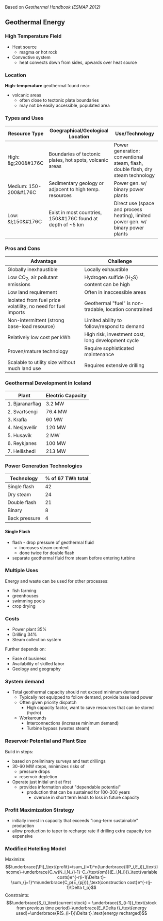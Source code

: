 Based on *Geothermal Handbook (ESMAP 2012)*

## Geothermal Energy

### High Temperature Field

- Heat source
	- magma or hot rock
- Convective system
	- heat convects down from sides, upwards over heat source

### Location

**High-temperature** geothermal found near:
- volcanic areas
	- often close to tectonic plate boundaries
	- may not be easily accessible, populated area

### Types and Uses

| Resource Type         | Goegraphical/Geological Location                           | Use/Technology                                                                    |
| --------------------- | ---------------------------------------------------------- | --------------------------------------------------------------------------------- |
| High: &g;200&#176C    | Boundaries of tectonic plates, hot spots, volcanic areas   | Power generation: conventional steam, flash, double flash, dry steam technology   |
| Medium: 150-200&#176C | Sedimentary geology or adjacent to high temp. resources    | Power gen. w/ binary power plants                                                 |
| Low: &l;150&#176C     | Exist in most countries, 150&#176C found at depth of ~5 km | Direct use (space and process heating), limited power gen. w/ binary power plants |                      |                                                            |                                                                                   |

### Pros and Cons

| Advantage                                                     | Challenge                                               |
| ------------------------------------------------------------- | ------------------------------------------------------- |
| Globally inexhaustible                                        | Locally exhaustible                                     |
| Low CO<sub>2</sub>, air pollutant emissions                   | Hydrogen sulfide (H<sub>2</sub>S) content can be high   |
| Low land requirement                                          | Often in inaccessible areas                             |
| Isolated from fuel price volatility, no need for fuel imports | Geothermal "fuel" is non-tradable, location constrained |
| Non-intermittent (strong base-load resource)                  | Limited ability to follow/respond to demand             |
| Relatively low cost per kWh                                   | High risk, investment cost, long development cycle      |
| Proven/mature technology                                      | Require sophisticated maintenance                       |
| Scalable to utility size without much land use                | Requires extensive drilling                             |

### Geothermal Development in Iceland

| Plant           | Electric Capacity |
| --------------- | ----------------- |
| 1. Bjaranarflag | 3.2 MW            |
| 2. Svartsengi   | 76.4 MW           |
| 3. Krafla       | 60 MW             |
| 4. Nesjavellir  | 120 MW            |
| 5. Husavik      | 2 MW              |
| 6. Reykjanes    | 100 MW            |
| 7. Hellishedi   | 213 MW            | 

### Power Generation Technologies

| Technology    | % of 67 TWh total |
| ------------- | ----------------- |
| Single flash  | 42                |
| Dry steam     | 24                |
| Double flash  | 21                |
| Binary        | 8                 |
| Back pressure | 4                 |

#### Single Flash

 - flash - drop pressure of geothermal fluid
	 - increases steam content
	 - done twice for double flash
 - separate geothermal fluid from steam before entering turbine

### Multiple Uses

Energy and waste can be used for other processes:
- fish farming
- greenhouses
- swimming pools
- crop drying

### Costs

- Power plant 35%
- Drilling 34%
- Steam collection system

Further depends on:
- Ease of business
- Availability of skilled labor
- Geology and geography

### System demand

- Total geothermal capacity should not exceed minimum demand
	- Typically not equipped to follow demand, provide base load power
	- Often given priority dispatch
		- High capacity factor, want to save resources that can be stored (hydro)
	- Workarounds
		- Interconnections (increase minimum demand)
		- Turbine bypass (wastes steam)

### Reservoir Potential and Plant Size

Build in steps:
- based on preliminary surveys and test drillings
- 30-60 MW steps, minimizes risks of
	- pressure drops
	- reservoir depletion
- Operate just initial unit at first
	- provides information about "dependable potential"
		- production that can be sustained for 100-300 years
			- overuse in short term leads to loss in future capacity

### Profit Maximization Strategy

- initially invest in capacity that exceeds "long-term sustainable" production
- allow production to taper to recharge rate if drilling extra capacity too expensive

### Modified Hotelling Model

Maximize:
$$\underbrace{\Pi}_\text{profit}=\sum_{i=1}^n(\underbrace{I(P_i,E_i)}_\text{income}-\underbrace{C_w(N_i,N_{i-1}-C_{\text{om}}(E_i,N_i))}_\text{variable costs}e^{-r(i-1)\Delta t}-\sum_{j=1}^m\underbrace{C_p(E_{pj})}_\text{construction cost}e^{-r(j-1)\Delta t_p}$$
Constraints:
$$\underbrace{S_i}_\text{current stock} = \underbrace{S_{i-1}}_\text{stock from previous time period}-\underbrace{E_i\Delta t}_\text{energy used}+\underbrace{R(S_{i-1})\Delta t}_\text{energy recharged}$$
